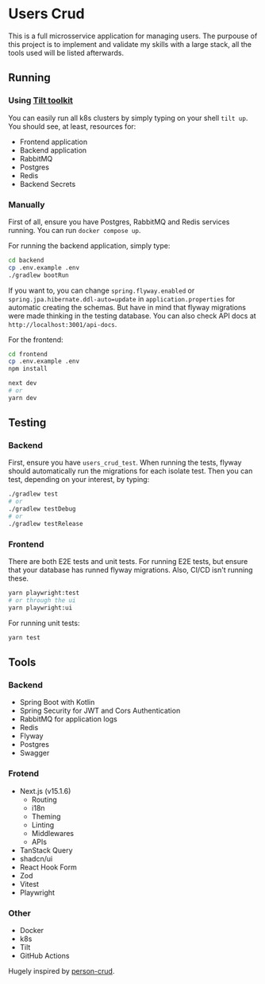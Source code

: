 # Users Crud

This is a full microsservice application for managing users.
The purpouse of this project is to implement and validate my skills with a large stack, all the tools used will be listed afterwards.

## Running

### Using [Tilt toolkit](https://tilt.dev)

You can easily run all k8s clusters by simply typing on your shell `tilt up`.
You should see, at least, resources for:
- Frontend application
- Backend application
- RabbitMQ
- Postgres
- Redis
- Backend Secrets

### Manually

First of all, ensure you have Postgres, RabbitMQ and Redis services running.
You can run `docker compose up`.

For running the backend application, simply type:
```bash
cd backend
cp .env.example .env
./gradlew bootRun
```
If you want to, you can change `spring.flyway.enabled` or `spring.jpa.hibernate.ddl-auto=update` in `application.properties` for automatic creating the schemas.
But have in mind that flyway migrations were made thinking in the testing database.
You can also check API docs at `http://localhost:3001/api-docs`.

For the frontend:
```bash
cd frontend
cp .env.example .env
npm install

next dev
# or
yarn dev
```

## Testing

### Backend

First, ensure you have `users_crud_test`. When running the tests, flyway should automatically run the migrations for each isolate test.
Then you can test, depending on your interest, by typing:

```bash
./gradlew test
# or
./gradlew testDebug
# or
./gradlew testRelease
```

### Frontend

There are both E2E tests and unit tests.
For running E2E tests, but ensure that your database has runned flyway migrations.
Also, CI/CD isn't running these.
```bash
yarn playwright:test
# or through the ui
yarn playwright:ui
```

For running unit tests:
```bash
yarn test
```

## Tools

### Backend
- Spring Boot with Kotlin
- Spring Security for JWT and Cors Authentication
- RabbitMQ for application logs
- Redis
- Flyway
- Postgres
- Swagger

### Frotend
- Next.js (v15.1.6)
  - Routing
  - i18n
  - Theming
  - Linting
  - Middlewares
  - APIs
- TanStack Query
- shadcn/ui
- React Hook Form
- Zod
- Vitest
- Playwright

### Other
- Docker
- k8s
- Tilt
- GitHub Actions

Hugely inspired by [person-crud](https://github.com/KozielGPC/person-crud).
